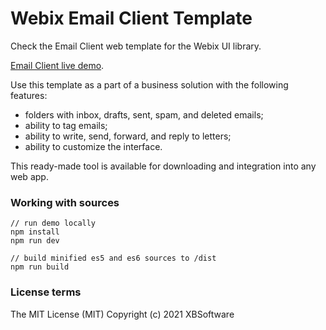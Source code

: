 Webix Email Client Template
=============================

Check the Email Client web template for the Webix UI library.

[Email Client live demo](https://webix-hub.github.io/).

Use this template as a part of a business solution with the following features:

- folders with inbox, drafts, sent, spam, and deleted emails;
- ability to tag emails;
- ability to write, send, forward, and reply to letters;
- ability to customize the interface.

This ready-made tool is available for downloading and integration into any web app.

### Working with sources

```
// run demo locally
npm install
npm run dev

// build minified es5 and es6 sources to /dist
npm run build
```

### License terms

The MIT License (MIT)
Copyright (c) 2021 XBSoftware